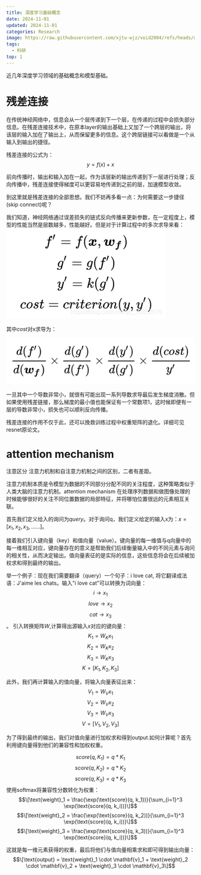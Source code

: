 ```yaml
---
title: 深度学习基础概念
date: 2024-11-01
updated: 2024-11-01
categories: Research
image: https://raw.githubusercontent.com/xjtu-wjz/void2004/refs/heads/main/pics_for_post/deep-learning_basic.webp
tags:
  - 科研
top: 1
---
```


近几年深度学习领域的基础概念和模型基础。

# 残差连接
在传统神经网络中，信息会从一个层传递到下一个层，在传递的过程中会损失部分信息。在残差连接技术中，在原本layer的输出基础上又加了一个跨层的输出，将该层的输入加在了输出上，从而保留更多的信息。这个跨层链接可以看做是一个从输入到输出的捷径。

残差连接的公式为：
$$y=f(x)+x$$

前向传播时，输出和输入加在一起，作为该层新的输出传递到下一层进行处理；反向传播中，残差连接使得梯度可以更容易地传递到之前的层，加速模型收敛。

到这里就是残差连接的全部思想。我们不妨再多看一点：为何需要这一步捷径(skip connect)呢？

我们知道，神经网络通过误差损失的链式反向传播来更新参数，在一定程度上，模型的性能当然是层数越多，性能越好。但是对于计算过程中的多次求导来看：
![alt text](../../materials/8fbd303ea5c929ef86273491a7099059.png)

其中$cost$对x求导为：

![alt text](../../materials/8adaaf0a702c5b3a00c7c3071016c58c.png)

一旦其中一个导数非常小，就很有可能出现一系列导数求导最后发生梯度消散。但如果使用残差链接，那么梯度的最小值也能保证有一个常数项1，这时候即便有一层的导数非常小，损失也可以顺利反向传播。

残差连接的作用不仅于此，还可以挽救训练过程中权重矩阵的退化。详细可见resnet原论文。


# attention mechanism
注意区分 注意力机制和自注意力机制之间的区别，二者有差距。

注意力机制本质是令模型为数据的不同部分分配不同的关注程度，这种策略类似于人类大脑的注意力机制。attention mechanism 在处理序列数据和做图像处理的时候能够很好的关注不同位置数据的局部特征，并将哪怕位置很远的元素相互关联。

首先我们定义给入的询问为$query$。对于询问q，我们定义给定的输入x为：$x=[x_{1},x_{2},x_{3},......]$。

接着我们引入键向量（key）和值向量（value）。键向量的每一维值与q向量中的每一维相互对应，键向量存在的意义是帮助我们后续衡量输入中的不同元素与询问的相关性，从而决定输出。值向量表征的是实际的信息，这些信息将会在后续被加权求和得到最终的输出。

举一个例子：现在我们需要翻译（query）一个句子：i love cat, 将它翻译成法语：J'aime les chats。输入"i love cat"可以转换为词向量：
$$i → x_1$$
$$love → x_2$$
$$cat → x_3$$。
引入转换矩阵$W$,计算得出源输入$x$对应的键向量：
$$K_1=W_K x_{1}$$
$$K_2=W_K x_{2}$$
$$K_3=W_K x_{3}$$
$$K=[K_1,K_2,K_3]$$

此外，我们再计算输入的值向量，将输入向量表征出来：
$$V_1=W_V x_{1}$$
$$V_2=W_V x_{2}$$
$$V_3=W_V x_{3}$$
$$V=[V_1,V_2,V_3]$$

为了得到最终的输出，我们对值向量进行加权求和得到output.如何计算呢？首先利用键向量得到他们的兼容性和加权权重。

$$score(q,K_1)=q*K_1$$
$$score(q,K_2)=q*K_2$$
$$score(q,K_3)=q*K_3$$
使用softmax将兼容性分数转化为权重：
$$\[\text{weight}_1 = \frac{\exp(\text{score}(q, k_1))}{\sum_{i=1}^3 \exp(\text{score}(q, k_i))}\]$$
$$\[\text{weight}_2 = \frac{\exp(\text{score}(q, k_2))}{\sum_{i=1}^3 \exp(\text{score}(q, k_i))}\]$$
$$\[\text{weight}_3 = \frac{\exp(\text{score}(q, k_3))}{\sum_{i=1}^3 \exp(\text{score}(q, k_i))}\]$$

这就是每一维元素获得的权重，最后将他们与值向量相乘求和即可得到输出向量：
$$\[\text{output} = \text{weight}_1 \cdot \mathbf{v}_1 + \text{weight}_2 \cdot \mathbf{v}_2 + \text{weight}_3 \cdot \mathbf{v}_3\]$$